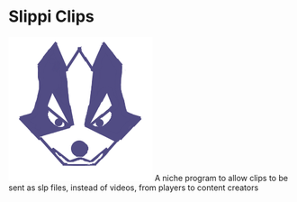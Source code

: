 # Slippi Clips
 <img src="icon.png" />
 A niche program to allow clips to be sent as slp files, instead of videos, from players to content creators
